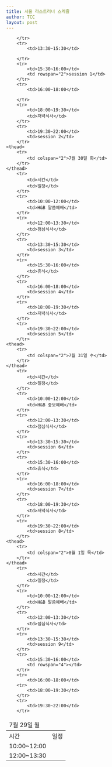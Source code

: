 ```yaml
---
title: 서울 라스트러너 스케쥴
author: TCC 
layout: post
---
```



<table>
    <thead>
        <tr>
            <td colspan="2">7월 29일 월</td>
        </tr>
    </thead>
        <tr>
            <td>시간</td>
            <td>일정</td>
        </tr>
        <tr>
            <td>10:00~12:00</td>
            <td rowspan="3"></td>
        </tr>
        <tr>
            <td>12:00~13:30</td>
            
        </tr>
        <tr>
            <td>13:30~15:30</td>
            
        </tr>
        <tr>
            <td>15:30~16:00</td>
            <td rowspan="2">session 1</td>
        </tr>
        <tr>
            <td>16:00~18:00</td>
            
        </tr>
        <tr>
            <td>18:00~19:30</td>
            <td>저녁식사</td>
        </tr>
        <tr>
            <td>19:30~22:00</td>
            <td>session 2</td>
        </tr>
    <thead>
        <tr>
            <td colspan="2">7월 30일 화</td>
        </tr>
    </thead>
        <tr>
            <td>시간</td>
            <td>일정</td>
        </tr>
        <tr>
            <td>10:00~12:00</td>
            <td>H&B 말씀예배</td>
        </tr>
        <tr>
            <td>12:00~13:30</td>
            <td>점심식사</td>
        </tr>
        <tr>
            <td>13:30~15:30</td>
            <td>session 3</td>
        </tr>
        <tr>
            <td>15:30~16:00</td>
            <td>휴식</td>
        </tr>
        <tr>
            <td>16:00~18:00</td>
            <td>session 4</td>
        </tr>
        <tr>
            <td>18:00~19:30</td>
            <td>저녁식사</td>
        </tr>
        <tr>
            <td>19:30~22:00</td>
            <td>session 5</td>
        </tr>
    <thead>
        <tr>
            <td colspan="2">7월 31일 수</td>
        </tr>
    </thead>
        <tr>
            <td>시간</td>
            <td>일정</td>
        </tr>
        <tr>
            <td>10:00~12:00</td>
            <td>H&B 중보예배</td>
        </tr>
        <tr>
            <td>12:00~13:30</td>
            <td>점심식사</td>
        </tr>
        <tr>
            <td>13:30~15:30</td>
            <td>session 6</td>
        </tr>
        <tr>
            <td>15:30~16:00</td>
            <td>휴식</td>
        </tr>
        <tr>
            <td>16:00~18:00</td>
            <td>session 7</td>
        </tr>
        <tr>
            <td>18:00~19:30</td>
            <td>저녁식사</td>
        </tr>
        <tr>
            <td>19:30~22:00</td>
            <td>session 8</td>
        </tr>
    <thead>
        <tr>
            <td colspan="2">8월 1일 목</td>
        </tr>
    </thead>
        <tr>
            <td>시간</td>
            <td>일정</td>
        </tr>
        <tr>
            <td>10:00~12:00</td>
            <td>H&B 말씀예배</td>
        </tr>
        <tr>
            <td>12:00~13:30</td>
            <td>점심식사</td>
        </tr>
        <tr>
            <td>13:30~15:30</td>
            <td>session 9</td>
        </tr>
        <tr>
            <td>15:30~16:00</td>
            <td rowspan="4"></td>
        </tr>
        <tr>
            <td>16:00~18:00</td>
        <tr>
            <td>18:00~19:30</td>
        </tr>
        <tr>
            <td>19:30~22:00</td>
        </tr>

